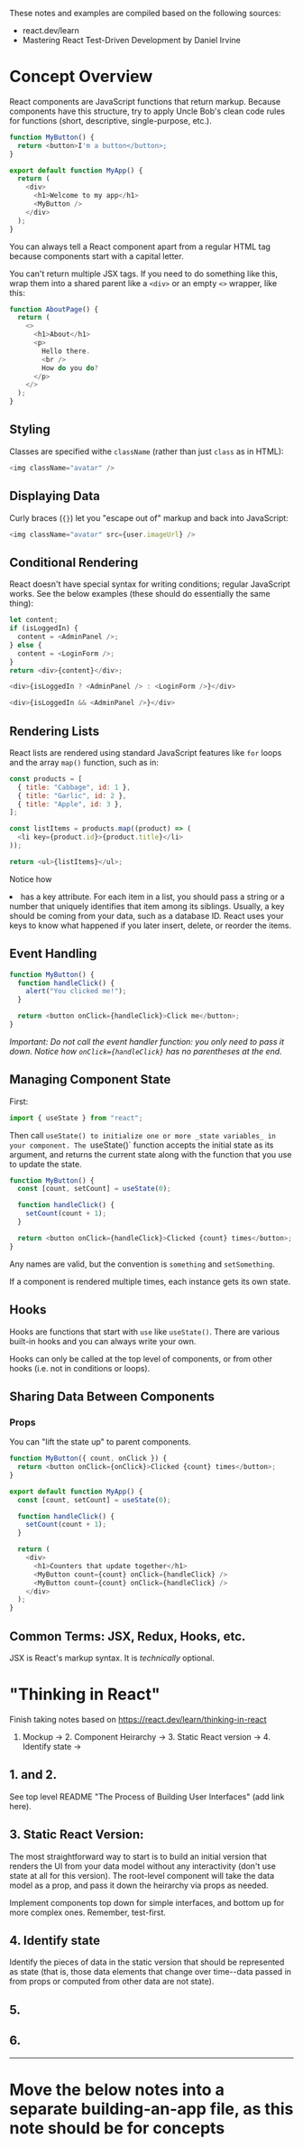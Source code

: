 These notes and examples are compiled based on the following sources:

- react.dev/learn
- Mastering React Test-Driven Development by Daniel Irvine

# Concept Overview

React components are JavaScript functions that return markup. Because components have this structure, try to apply Uncle Bob's clean code rules for functions (short, descriptive, single-purpose, etc.).

```js
function MyButton() {
  return <button>I'm a button</button>;
}

export default function MyApp() {
  return (
    <div>
      <h1>Welcome to my app</h1>
      <MyButton />
    </div>
  );
}
```

You can always tell a React component apart from a regular HTML tag because components start with a capital letter.

You can't return multiple JSX tags. If you need to do something like this, wrap them into a shared parent like a `<div>` or an empty `<>` wrapper, like this:

```js
function AboutPage() {
  return (
    <>
      <h1>About</h1>
      <p>
        Hello there.
        <br />
        How do you do?
      </p>
    </>
  );
}
```

## Styling

Classes are specified withe `className` (rather than just `class` as in HTML):

```js
<img className="avatar" />
```

## Displaying Data

Curly braces (`{}`) let you "escape out of" markup and back into JavaScript:

```js
<img className="avatar" src={user.imageUrl} />
```

## Conditional Rendering

React doesn't have special syntax for writing conditions; regular JavaScript works. See the below examples (these should do essentially the same thing):

```js
let content;
if (isLoggedIn) {
  content = <AdminPanel />;
} else {
  content = <LoginForm />;
}
return <div>{content}</div>;
```

```js
<div>{isLoggedIn ? <AdminPanel /> : <LoginForm />}</div>
```

```js
<div>{isLoggedIn && <AdminPanel />}</div>
```

## Rendering Lists

React lists are rendered using standard JavaScript features like `for` loops and the array `map()` function, such as in:

```js
const products = [
  { title: "Cabbage", id: 1 },
  { title: "Garlic", id: 2 },
  { title: "Apple", id: 3 },
];

const listItems = products.map((product) => (
  <li key={product.id}>{product.title}</li>
));

return <ul>{listItems}</ul>;
```

Notice how <li> has a key attribute. For each item in a list, you should pass a string or a number that uniquely identifies that item among its siblings. Usually, a key should be coming from your data, such as a database ID. React uses your keys to know what happened if you later insert, delete, or reorder the items.

## Event Handling

```js
function MyButton() {
  function handleClick() {
    alert("You clicked me!");
  }

  return <button onClick={handleClick}>Click me</button>;
}
```

_Important: Do not call the event handler function: you only need to pass it down. Notice how `onClick={handleClick}` has no parentheses at the end._

## Managing Component State

First:

```js
import { useState } from "react";
```

Then call `useState() to initialize one or more _state variables_ in your component. The `useState()` function accepts the initial state as its argument, and returns the current state along with the function that you use to update the state.

```js
function MyButton() {
  const [count, setCount] = useState(0);

  function handleClick() {
    setCount(count + 1);
  }

  return <button onClick={handleClick}>Clicked {count} times</button>;
}
```

Any names are valid, but the convention is `something` and `setSomething`.

If a component is rendered multiple times, each instance gets its own state.

## Hooks

Hooks are functions that start with `use` like `useState()`. There are various built-in hooks and you can always write your own.

Hooks can only be called at the top level of components, or from other hooks (i.e. not in conditions or loops).

## Sharing Data Between Components

### Props

You can "lift the state up" to parent components.

```js
function MyButton({ count, onClick }) {
  return <button onClick={onClick}>Clicked {count} times</button>;
}

export default function MyApp() {
  const [count, setCount] = useState(0);

  function handleClick() {
    setCount(count + 1);
  }

  return (
    <div>
      <h1>Counters that update together</h1>
      <MyButton count={count} onClick={handleClick} />
      <MyButton count={count} onClick={handleClick} />
    </div>
  );
}
```

## Common Terms: JSX, Redux, Hooks, etc.

JSX is React's markup syntax. It is _technically_ optional.

# "Thinking in React"

Finish taking notes based on https://react.dev/learn/thinking-in-react

1. Mockup -> 2. Component Heirarchy -> 3. Static React version -> 4. Identify state ->

## 1. and 2.

See top level README "The Process of Building User Interfaces" (add link here).

## 3. Static React Version:

The most straightforward way to start is to build an initial version that renders the UI from your data model without any interactivity (don't use state at all for this version). The root-level component will take the data model as a prop, and pass it down the heirarchy via props as needed.

Implement components top down for simple interfaces, and bottom up for more complex ones. Remember, test-first.

## 4. Identify state

Identify the pieces of data in the static version that should be represented as state (that is, those data elements that change over time--data passed in from props or computed from other data are not state).

## 5.

## 6.

---

# Move the below notes into a separate building-an-app file, as this note should be for concepts
